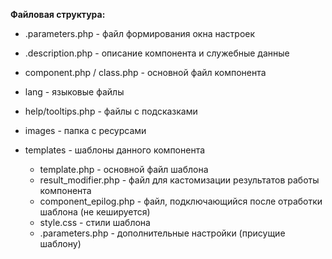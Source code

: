 **Файловая структура:**

* .parameters.php - файл формирования окна настроек
* .description.php - описание компонента и служебные данные
* component.php / class.php - основной файл компонента

* lang - языковые файлы
* help/tooltips.php - файлы с подсказками
* images - папка с ресурсами
* templates - шаблоны данного компонента
  - template.php - основной файл шаблона
  - result_modifier.php - файл для кастомизации результатов работы компонента
  - component_epilog.php - файл, подключающийся после отработки шаблона (не кешируется)
  - style.css  - стили шаблона
  - .parameters.php - дополнительные настройки (присущие шаблону)
